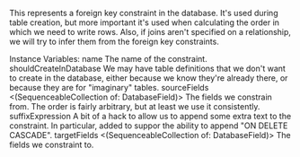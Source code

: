 This represents a foreign key constraint in the database. It's used during table creation, but more important it's used when calculating the order in which we need to write rows. Also, if joins aren't specified on a relationship, we will try to infer them from the foreign key constraints.

Instance Variables:
	name	<Object>	The name of the constraint.
	shouldCreateInDatabase	<Boolean>	We may have table definitions that we don't want to create in the database, either because we know they're already there, or because they are for "imaginary" tables.
	sourceFields	<(SequenceableCollection of: DatabaseField)>	The fields we constrain from. The order is fairly arbitrary, but at least we use it consistently.
	suffixExpression	<String>	A bit of a hack to allow us to append some extra text to the constraint. In particular, added to suppor the ability to append "ON DELETE CASCADE".
	targetFields	<(SequenceableCollection of: DatabaseField)>	The fields we constraint to.

